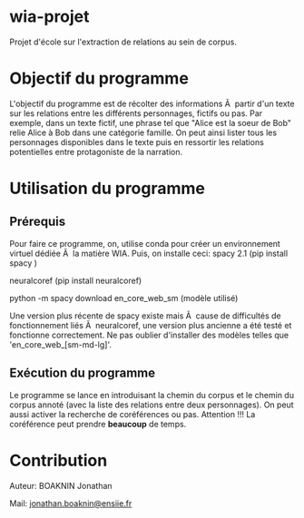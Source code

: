 # wia-projet
Projet d'école sur l'extraction de relations au sein de corpus.

# Objectif du programme
L'objectif du programme est de récolter des informations Ã  partir d'un texte sur les relations entre les différents personnages, fictifs ou pas. Par exemple, dans un texte fictif, une phrase tel que "Alice est la soeur de Bob" relie Alice à Bob dans une catégorie famille. On peut ainsi lister tous les personnages disponibles dans le texte puis en ressortir les relations potentielles entre protagoniste de la narration.

# Utilisation du programme
## Prérequis
Pour faire ce programme, on, utilise conda pour créer un environnement virtuel dédiée Ã  la matière WIA. Puis, on installe ceci:
spacy 2.1 (pip install spacy )

neuralcoref (pip install neuralcoref)

python -m spacy download en_core_web_sm (modèle utilisé)

Une version plus récente de spacy existe mais Ã  cause de difficultés de fonctionnement liés Ã  neuralcoref, une version plus ancienne a été testé et fonctionne correctement.
Ne pas oublier d'installer des modèles telles que 'en_core_web_[sm-md-lg]'.

## Exécution du programme
Le programme se lance en introduisant la chemin du corpus et le chemin du corpus annoté (avec la liste des relations entre deux personnages). On peut aussi activer la recherche de coréférences 
ou pas. Attention !!! La coréférence peut prendre **beaucoup** de temps.

# Contribution
Auteur: BOAKNIN Jonathan

Mail: jonathan.boaknin@ensiie.fr
